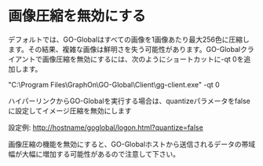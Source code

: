 # 画像圧縮を無効にする

デフォルトでは、GO-Globalはすべての画像を1画像あたり最大256色に圧縮します。その結果、複雑な画像は鮮明さを失う可能性があります。GO-Globalクライアントで画像圧縮を無効にするには、次のようにショートカットに-qt 0を追加します。

"C:\Program Files\GraphOn\GO-Global\Client\gg-client.exe" -qt 0

ハイパーリンクからGO-Globalを実行する場合は、quantizeパラメータをfalseに設定してイメージ圧縮を無効にします

設定例: [http://hostname/goglobal/logon.html?quantize=false](http://hostname/goglobal/logon.html?quantize=false)

画像圧縮の機能を無効にすると、GO-Globalホストから送信されるデータの帯域幅が大幅に増加する可能性があるので注意して下さい。